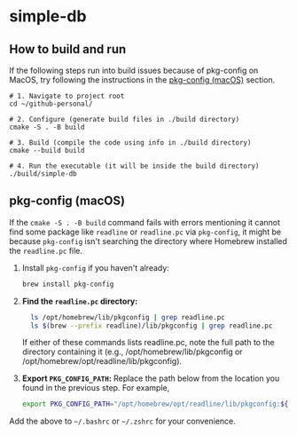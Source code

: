# simple-db

## How to build and run

If the following steps run into build issues because of pkg-config on MacOS, try following the instructions in the [pkg-config (macOS)](#pkg-config-macos) section.

```shell
# 1. Navigate to project root
cd ~/github-personal/

# 2. Configure (generate build files in ./build directory)
cmake -S . -B build

# 3. Build (compile the code using info in ./build directory)
cmake --build build

# 4. Run the executable (it will be inside the build directory)
./build/simple-db
```

## pkg-config (macOS)

If the `cmake -S . -B build` command fails with errors mentioning it cannot find some package like `readline` or `readline.pc` via `pkg-config`, it might be because `pkg-config` isn't searching the directory where Homebrew installed the `readline.pc` file.

1. Install `pkg-config` if you haven't already:
   ```bash
   brew install pkg-config
   ```

2. **Find the `readline.pc` directory:**
   ```bash
     ls /opt/homebrew/lib/pkgconfig | grep readline.pc
     ls $(brew --prefix readline)/lib/pkgconfig | grep readline.pc
   ```

    If either of these commands lists readline.pc, note the full path to the directory containing it (e.g., /opt/homebrew/lib/pkgconfig or /opt/homebrew/opt/readline/lib/pkgconfig).

3. **Export `PKG_CONFIG_PATH`:**
    Replace the path below from the location you found in the previous step. For example,
    ```bash
   export PKG_CONFIG_PATH="/opt/homebrew/opt/readline/lib/pkgconfig:${PKG_CONFIG_PATH}"
    ```

Add the above to `~/.bashrc` or `~/.zshrc` for your convenience.
